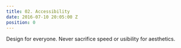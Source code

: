 ```yaml
---
title: 02. Accessibility
date: 2016-07-10 20:05:00 Z
position: 0
---
```


Design for everyone. Never sacrifice speed or usibility for aesthetics.